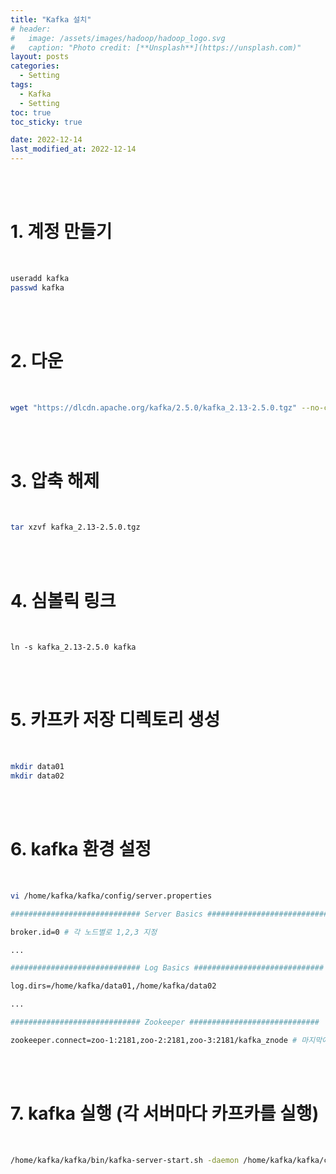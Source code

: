```yaml
---
title: "Kafka 설치"
# header:
#   image: /assets/images/hadoop/hadoop_logo.svg
#   caption: "Photo credit: [**Unsplash**](https://unsplash.com)"
layout: posts
categories:
  - Setting
tags:
  - Kafka
  - Setting
toc: true
toc_sticky: true

date: 2022-12-14
last_modified_at: 2022-12-14
---
```


<br><br>

# 1. 계정 만들기

<br>

```bash
useradd kafka
passwd kafka
```

<br><br>

# 2. 다운

<br>

```bash
wget "https://dlcdn.apache.org/kafka/2.5.0/kafka_2.13-2.5.0.tgz" --no-check-certificate
```

<br><br>

# 3. 압축 해제

<br>

```bash
tar xzvf kafka_2.13-2.5.0.tgz
```

<br><br>

# 4. 심볼릭 링크

<br>

```
ln -s kafka_2.13-2.5.0 kafka
```

<br><br>

# 5. 카프카 저장 디렉토리 생성

<br>

```bash
mkdir data01
mkdir data02
```

<br><br>

# 6. kafka 환경 설정

<br>

```bash
vi /home/kafka/kafka/config/server.properties

############################# Server Basics #############################

broker.id=0 # 각 노드별로 1,2,3 지정

...

############################# Log Basics #############################

log.dirs=/home/kafka/data01,/home/kafka/data02

...

############################# Zookeeper #############################

zookeeper.connect=zoo-1:2181,zoo-2:2181,zoo-3:2181/kafka_znode # 마지막에 zookeeper 데이터 저장 노드를 지정해준다.

```

<br><br>

# 7. kafka 실행 (각 서버마다 카프카를 실행)

<br>

```bash
/home/kafka/kafka/bin/kafka-server-start.sh -daemon /home/kafka/kafka/config/server.properties
```

<br><br>